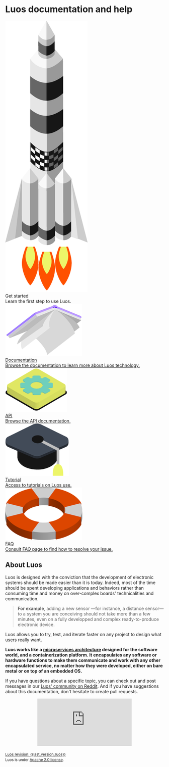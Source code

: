 # Luos documentation and help

<div class="cust_square_wrapper">
  <div class="cust_square">
    <div class=""><img class="cust_img_rot" style="" src="./_assets/img/landing/icon-rocket.png" /></div>
    <div class="cust_landing_title">Get started</div>
    <div class="cust_landing_text">Learn the first step to use Luos.</div>  
  </div>
  <a href="./docs/html/index.html"><div class="cust_square">
    <div class="cust_landing_img"><img src="./_assets/img/landing/icon-docs.png" /></div>
    <div class="cust_landing_title">Documentation</div>
    <div class="cust_landing_text">Browse the documentation to learn more about Luos technology.</div>  
  </div></a>
  <a href="./docs/html/index.html"><div class="cust_square">
    <div class="cust_landing_img"><img src="./_assets/img/landing/icon-api.png" /></div>
    <div class="cust_landing_title">API</div>
    <div class="cust_landing_text">Browse the API documentation.</div>  
  </div></a>
  <a href="./help/html/index.html"><div class="cust_square">
    <div class="cust_landing_img"><img src="./_assets/img/landing/icon-hat_school.png" /></div>
    <div class="cust_landing_title">Tutorial</div>
    <div class="cust_landing_text">Access to tutorials on Luos use.</div>  
  </div></a>
  <a href="./help/html/index.html"><div class="cust_square">
    <div class="cust_landing_img"><img src="./_assets/img/landing/icon-help.png" /></div>
    <div class="cust_landing_title">FAQ</div>
    <div class="cust_landing_text">Consult FAQ page to find how to resolve your issue.</div>  
  </div></a>
</div>


## About Luos

Luos is designed with the conviction that the development of electronic systems should be made easier than it is today. Indeed, most of the time should be spent developing applications and behaviors rather than consuming time and money on over-complex boards' technicalities and communication. 

> **For example**, adding a new sensor &mdash;for instance, a distance sensor&mdash; to a system you are conceiving should not take more than a few minutes, even on a fully developped and complex ready-to-produce electronic device. 

Luos allows you to try, test, and iterate faster on any project to design what users really want.

**Luos works like a <a href="https://en.wikipedia.org/wiki/Microservices" target="_blank">microservices architecture</a> designed for the software world, and a containerization platform. It encapsulates any software or hardware functions to make them communicate and work with any other encapsulated service, no matter how they were developed, either on bare metal or on top of an embedded OS.**


If you have questions about a specific topic, you can check out and post messages in our <a href="https://www.reddit.com/r/Luos/" target="_blank">Luos' community on Reddit</a>. And if you have suggestions about this documentation, don't hesitate to create pull requests.


<div align="center"><iframe class="cust_video" src="https://www.youtube.com/embed/xQe3z0M_FE8?feature=oembed" frameborder="0" allow="accelerometer; autoplay; encrypted-media; gyroscope; picture-in-picture" allowfullscreen></iframe><br /></div>

<small><a href="https://github.com/Luos-io/Luos" target="blank">Luos revision: {{last_version_luos}}</a><br />
Luos is under <a href="https://github.com/Luos-io/Luos/blob/master/LICENSE" target="_blank">Apache 2.0 license</a>.</small>
